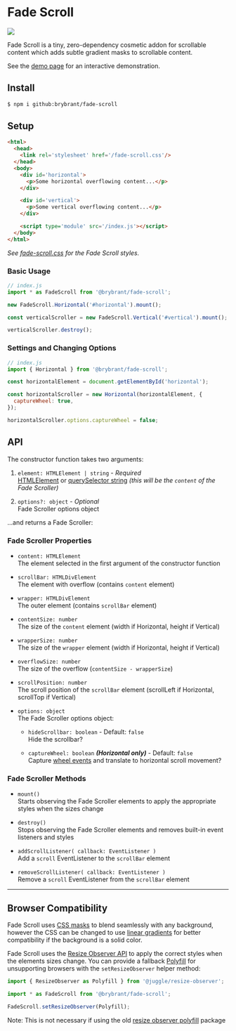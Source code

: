 # Fade Scroll

<img src='https://img.shields.io/badge/gzipped-1.2_KB-blue'>

Fade Scroll is a tiny, zero-dependency cosmetic addon for scrollable content which adds subtle gradient masks to scrollable content.

See the [demo page](brybrant.github.io/fade-scroll/) for an interactive demonstration.

## Install

```bash
$ npm i github:brybrant/fade-scroll
```

## Setup

```html
<html>
  <head>
    <link rel='stylesheet' href='/fade-scroll.css'/>
  </head>
  <body>
    <div id='horizontal'>
      <p>Some horizontal overflowing content...</p>
    </div>

    <div id='vertical'>
      <p>Some vertical overflowing content...</p>
    </div>

    <script type='module' src='/index.js'></script>
  </body>
</html>
```

*See [fade-scroll.css](./dist/fade-scroll.css) for the Fade Scroll styles.*

### Basic Usage

```js
// index.js
import * as FadeScroll from '@brybrant/fade-scroll';

new FadeScroll.Horizontal('#horizontal').mount();

const verticalScroller = new FadeScroll.Vertical('#vertical').mount();

verticalScroller.destroy();
```

### Settings and Changing Options

```js
// index.js
import { Horizontal } from '@brybrant/fade-scroll';

const horizontalElement = document.getElementById('horizontal');

const horizontalScroller = new Horizontal(horizontalElement, {
  captureWheel: true,
});

horizontalScroller.options.captureWheel = false;
```

## API

The constructor function takes two arguments:

1. `element: HTMLElement | string` - *Required*\
  [HTMLElement](https://mdn.io/HTMLElement) or [querySelector string](https://mdn.io/querySelector) *(this will be the `content` of the Fade Scroller)*

2. `options?: object` - *Optional*\
  Fade Scroller options object

...and returns a Fade Scroller:

### Fade Scroller Properties

- `content: HTMLElement`\
  The element selected in the first argument of the constructor function

- `scrollBar: HTMLDivElement`\
  The element with overflow (contains `content` element)

- `wrapper: HTMLDivElement`\
  The outer element (contains `scrollBar` element)

- `contentSize: number`\
  The size of the `content` element (width if Horizontal, height if Vertical)

- `wrapperSize: number`\
  The size of the `wrapper` element (width if Horizontal, height if Vertical)

- `overflowSize: number`\
  The size of the overflow (`contentSize - wrapperSize`)

- `scrollPosition: number`\
  The scroll position of the `scrollBar` element (scrollLeft if Horizontal, scrollTop if Vertical)

- `options: object`\
  The Fade Scroller options object:
  - `hideScrollbar: boolean` - Default: `false`\
    Hide the scrollbar?
  
  - `captureWheel: boolean` ***(Horizontal only)*** - Default: `false`\
    Capture [wheel events](https://mdn.io/WheelEvent) and translate to horizontal scroll movement?

### Fade Scroller Methods

- `mount()`\
  Starts observing the Fade Scroller elements to apply the appropriate styles when the sizes change

- `destroy()`\
  Stops observing the Fade Scroller elements and removes built-in event listeners and styles

- `addScrollListener( callback: EventListener )`\
  Add a `scroll` EventListener to the `scrollBar` element

- `removeScrollListener( callback: EventListener )`\
  Remove a `scroll` EventListener from the `scrollBar` element

---

## Browser Compatibility

Fade Scroll uses [CSS masks](https://caniuse.com/css-masks) to blend seamlessly with any background, however the CSS can be changed to use [linear gradients](https://caniuse.com/css-gradients) for better compatibility if the background is a solid color.

Fade Scroll uses the [Resize Observer API](https://caniuse.com/resizeobserver) to apply the correct styles when the elements sizes change. You can provide a fallback [Polyfill](https://mdn.io/Polyfill) for unsupporting browsers with the `setResizeObserver` helper method:

```js
import { ResizeObserver as Polyfill } from '@juggle/resize-observer';

import * as FadeScroll from '@brybrant/fade-scroll';

FadeScroll.setResizeObserver(Polyfill);
```

Note: This is not necessary if using the old [resize observer polyfill](https://www.npmjs.com/package/resize-observer-polyfill) package